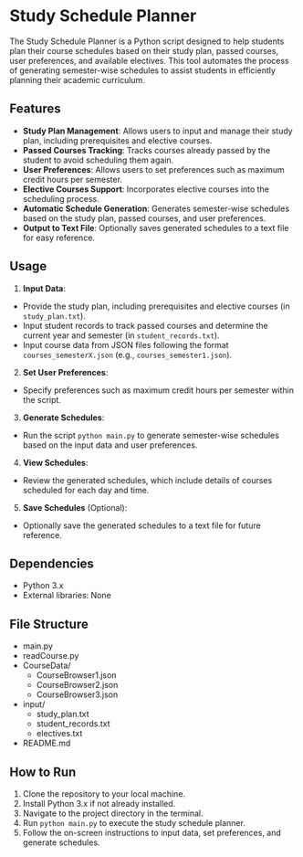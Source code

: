 # Study Schedule Planner

The Study Schedule Planner is a Python script designed to help students plan their course schedules based on their study plan, passed courses, user preferences, and available electives. This tool automates the process of generating semester-wise schedules to assist students in efficiently planning their academic curriculum.

## Features

- **Study Plan Management**: Allows users to input and manage their study plan, including prerequisites and elective courses.
- **Passed Courses Tracking**: Tracks courses already passed by the student to avoid scheduling them again.
- **User Preferences**: Allows users to set preferences such as maximum credit hours per semester.
- **Elective Courses Support**: Incorporates elective courses into the scheduling process.
- **Automatic Schedule Generation**: Generates semester-wise schedules based on the study plan, passed courses, and user preferences.
- **Output to Text File**: Optionally saves generated schedules to a text file for easy reference.

## Usage

1. **Input Data**:
  - Provide the study plan, including prerequisites and elective courses (in `study_plan.txt`).
  - Input student records to track passed courses and determine the current year and semester (in `student_records.txt`).
  - Input course data from JSON files following the format `courses_semesterX.json` (e.g., `courses_semester1.json`).

2. **Set User Preferences**:
  - Specify preferences such as maximum credit hours per semester within the script.

3. **Generate Schedules**:
  - Run the script `python main.py` to generate semester-wise schedules based on the input data and user preferences.

4. **View Schedules**:
  - Review the generated schedules, which include details of courses scheduled for each day and time.

5. **Save Schedules** (Optional):
  - Optionally save the generated schedules to a text file for future reference.

## Dependencies

- Python 3.x
- External libraries: None

## File Structure

- main.py
- readCourse.py
- CourseData/
  - CourseBrowser1.json
  - CourseBrowser2.json
  - CourseBrowser3.json
- input/
  - study_plan.txt
  - student_records.txt
  - electives.txt
- README.md





## How to Run

1. Clone the repository to your local machine.
2. Install Python 3.x if not already installed.
3. Navigate to the project directory in the terminal.
4. Run `python main.py` to execute the study schedule planner.
5. Follow the on-screen instructions to input data, set preferences, and generate schedules.
